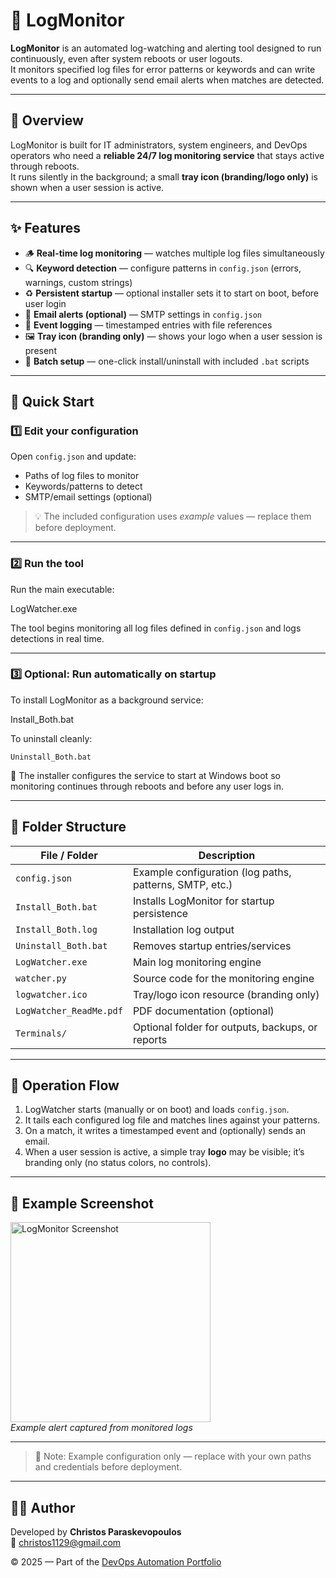 # 🧾 LogMonitor

**LogMonitor** is an automated log-watching and alerting tool designed to run continuously, even after system reboots or user logouts.  
It monitors specified log files for error patterns or keywords and can write events to a log and optionally send email alerts when matches are detected.

---

## 📘 Overview
LogMonitor is built for IT administrators, system engineers, and DevOps operators who need a **reliable 24/7 log monitoring service** that stays active through reboots.  
It runs silently in the background; a small **tray icon (branding/logo only)** is shown when a user session is active.

---

## ✨ Features
- 🪵 **Real-time log monitoring** — watches multiple log files simultaneously  
- 🔍 **Keyword detection** — configure patterns in `config.json` (errors, warnings, custom strings)  
- ♻️ **Persistent startup** — optional installer sets it to start on boot, before user login  
- 📧 **Email alerts (optional)** — SMTP settings in `config.json`  
- 💾 **Event logging** — timestamped entries with file references  
- 🖼️ **Tray icon (branding only)** — shows your logo when a user session is present  
- 🧰 **Batch setup** — one-click install/uninstall with included `.bat` scripts

---

## 🚀 Quick Start

### 1️⃣ Edit your configuration
Open `config.json` and update:
- Paths of log files to monitor  
- Keywords/patterns to detect  
- SMTP/email settings (optional)

> 💡 The included configuration uses *example* values — replace them before deployment.

---

### 2️⃣ Run the tool
Run the main executable:

LogWatcher.exe

The tool begins monitoring all log files defined in `config.json` and logs detections in real time.

---

### 3️⃣ Optional: Run automatically on startup
To install LogMonitor as a background service:

Install_Both.bat

To uninstall cleanly:

`Uninstall_Both.bat`

🧩 The installer configures the service to start at Windows boot so monitoring continues through reboots and before any user logs in.

---

## 🧩 Folder Structure
| File / Folder | Description |
|----------------|--------------|
| `config.json` | Example configuration (log paths, patterns, SMTP, etc.) |
| `Install_Both.bat` | Installs LogMonitor for startup persistence |
| `Install_Both.log` | Installation log output |
| `Uninstall_Both.bat` | Removes startup entries/services |
| `LogWatcher.exe` | Main log monitoring engine |
| `watcher.py` | Source code for the monitoring engine |
| `logwatcher.ico` | Tray/logo icon resource (branding only) |
| `LogWatcher_ReadMe.pdf` | PDF documentation (optional) |
| `Terminals/` | Optional folder for outputs, backups, or reports |

---

## 🧠 Operation Flow
1. LogWatcher starts (manually or on boot) and loads `config.json`.  
2. It tails each configured log file and matches lines against your patterns.  
3. On a match, it writes a timestamped event and (optionally) sends an email.  
4. When a user session is active, a simple tray **logo** may be visible; it’s branding only (no status colors, no controls).

---

## 📸 Example Screenshot
<p align="left">
  <img src="https://github.com/user-attachments/assets/164a196e-48f8-44e9-83dc-30f439367f4d" width="320" alt="LogMonitor Screenshot"><br>
  <em>Example alert captured from monitored logs</em>
</p>

---

> 🧩 Note: Example configuration only — replace with your own paths and credentials before deployment.

---

## 🧑‍💻 Author
Developed by **Christos Paraskevopoulos**  
📧 [christos1129@gmail.com](mailto:christos1129@gmail.com)

© 2025 — Part of the [DevOps Automation Portfolio](../README.md)

